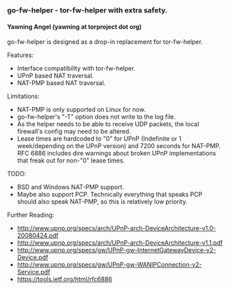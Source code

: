 ### go-fw-helper - tor-fw-helper with extra safety.
#### Yawning Angel (yawning at torproject dot org)

go-fw-helper is designed as a drop-in replacement for tor-fw-helper.

Features:
 * Interface compatibility with tor-fw-helper.
 * UPnP based NAT traversal.
 * NAT-PMP based NAT traversal.

Limitations:
 * NAT-PMP is only supported on Linux for now.
 * go-fw-helper's "-T" option does not write to the log file.
 * As the helper needs to be able to receive UDP packets, the local firewall's
   config may need to be altered.
 * Lease times are hardcoded to "0" for UPnP (Indefinite or 1 week/depending on
   the UPnP version) and 7200 seconds for NAT-PMP.  RFC 6886 includes dire
   warnings about broken UPnP implementations that freak out for non-"0" lease
   times.

TODO:
 * BSD and Windows NAT-PMP support.
 * Maybe also support PCP.  Technically everything that speaks PCP should also
   speak NAT-PMP, so this is relatively low priority.

Further Reading:
 * http://www.upnp.org/specs/arch/UPnP-arch-DeviceArchitecture-v1.0-20080424.pdf
 * http://www.upnp.org/specs/arch/UPnP-arch-DeviceArchitecture-v1.1.pdf
 * http://www.upnp.org/specs/gw/UPnP-gw-InternetGatewayDevice-v2-Device.pdf
 * http://www.upnp.org/specs/gw/UPnP-gw-WANIPConnection-v2-Service.pdf
 * https://tools.ietf.org/html/rfc6886
